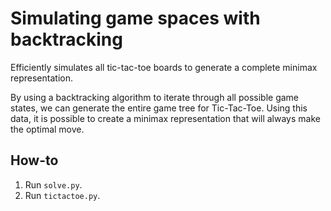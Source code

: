 # Simulating game spaces with backtracking

Efficiently simulates all tic-tac-toe boards to generate a complete minimax representation.

By using a backtracking algorithm to iterate through all possible game states, we can generate the entire game tree for Tic-Tac-Toe. Using this data, it is possible to create a minimax representation that will always make the optimal move.

## How-to

1. Run `solve.py`.
2. Run `tictactoe.py`.